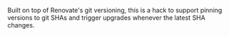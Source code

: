 Built on top of Renovate's git versioning, this is a hack to support pinning versions to git SHAs and trigger upgrades whenever the latest SHA changes.
